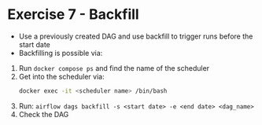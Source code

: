 # Exercise 7 - Backfill

- Use a previously created DAG and use backfill to trigger runs before the start date
- Backfilling is possible via:
1. Run `docker compose ps` and find the name of the scheduler
2. Get into the scheduler via: 
    ```sh
    docker exec -it <scheduler name> /bin/bash
    ```
3. Run:
   `airflow dags backfill -s <start date> -e <end date> <dag_name>`
4. Check the DAG
